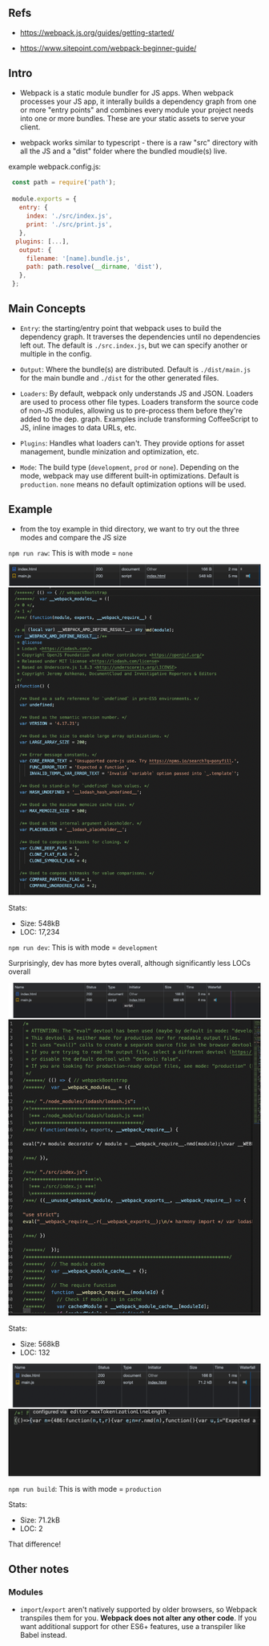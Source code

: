 ## Refs

- https://webpack.js.org/guides/getting-started/

- https://www.sitepoint.com/webpack-beginner-guide/

## Intro

- Webpack is a static module bundler for JS apps. When webpack processes your JS app, it interally builds a dependency graph from one or more "entry points" and combines every module your project needs into one or more bundles. These are your static assets to serve your client.

- webpack works similar to typescript - there is a raw "src" directory with all the JS and a "dist" folder where the bundled moudle(s) live.

example webpack.config.js:

```javascript
 const path = require('path');

 module.exports = {
   entry: {
     index: './src/index.js',
     print: './src/print.js',
   },
  plugins: [...],
   output: {
     filename: '[name].bundle.js',
     path: path.resolve(__dirname, 'dist'),
   },
 };
 ```

## Main Concepts

- `Entry`: the starting/entry point that webpack uses to build the dependency graph. It traverses the dependencies until no dependencies left out. The default is `./src.index.js`, but we can specify another or multiple in the config.

- `Output`: Where the bundle(s) are distributed. Default is `./dist/main.js` for the main bundle and `./dist` for the other generated files.

- `Loaders`: By default, webpack only understands JS and JSON. Loaders are used to process other file types. Loaders transform the source code of non-JS modules, allowing us to pre-process them before they're added to the dep. graph. Examples include transforming CoffeeScript to JS, inline images to data URLs, etc.

- `Plugins`: Handles what loaders can't. They provide options for asset management, bundle minization and optimization, etc.

- `Mode`: The build type (`development`, `prod` or `none`). Depending on the mode, webpack may use different built-in optimizations. Default is `production`. `none` means no default optimization options will be used.

## Example

- from the toy example in thid directory, we want to try out the three modes and compare the JS size

`npm run raw`:
This is with mode = `none`

![Raw Image Bytes](./git_imgs/raw_bytes.png)
![Raw Image Code](./git_imgs/raw_code.png)

Stats:
- Size: 548kB
- LOC: 17,234

`npm run dev`:
This is with mode = `development`

Surprisingly, dev has more bytes overall, although significantly less LOCs overall

![Dev Image Bytes](./git_imgs/dev_bytes.png)
![Dev Image Code](./git_imgs/dev_code.png)

Stats:
- Size: 568kB
- LOC: 132

![Prod Image Bytes](./git_imgs/prod_bytes.png)
![Prod Image Code](./git_imgs/prod_code.png)

`npm run build`:
This is with mode = `production`

Stats:
- Size: 71.2kB
- LOC: 2

That difference!

## Other notes

### Modules

- `import`/`export` aren't natively supported by older browsers, so Webpack transpiles them for you. **Webpack does not alter any other code**. If you want additional support for other ES6+ features, use a transpiler like Babel instead.



